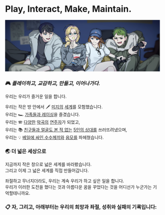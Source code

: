 # Play, Interact, Make, Maintain.

![](https://raw.githubusercontent.com/pimm-dev/.github/refs/heads/master/static/marathon-cover.png)

### 🎮 _플레이하고, 교감하고, 만들고, 이어나가다._

우리는 우리가 즐거운 일을 합니다.

우리는 작은 방 안에서 🗡️ [미지의](https://www.nintendo.co.kr/character/zelda/) [세계](https://genshin.hoyoverse.com/ko)를 모험했습니다.  
우리는 🏎️ [가족들과 레이싱](https://en.wikipedia.org/wiki/Mario_Kart_Wii)을 즐겼습니다.  
우리는 🪗 [다양한](https://pjsekai.sega.jp/) [악곡의](https://rhythmdr.com/) [연주자](https://www.djmaxrespect.com/)가 되었고,  
우리는 📚 [친구들과 얼굴도 본 적 없는](https://overwatch.blizzard.com/) [5인의 상대를](https://www.leagueoflegends.com/) 쓰러뜨려냈으며,  
우리는 💡 [베일에 싸인 수수께끼와](https://www.layton.jp/) [음모를](https://store.steampowered.com/app/3072450/FAKEBOOK/) 파헤쳤습니다.  

### 🌏 더 넓은 세상으로
지금까지 작은 창으로 넓은 세계를 바라봤습니다.  
그리고 이제 그 넓은 세계를 직접 만들어갑니다.  

좌절하고 무너지더라도, 우리는 계속 우리가 하고 싶은 일을 합니다.  
우리가 이러한 도전을 했다는 것과 아름다운 꿈을 꾸었다는 것을 어디선가 누군가는 기억할테니까요.  

### 📋 자, 그리고, 아래부터는 우리의 희망과 좌절, 성취와 실패의 기록입니다:
